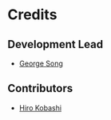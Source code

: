 # Credits

## Development Lead

* [George Song](https://github.com/gsong)

## Contributors

* [Hiro Kobashi](https://github.com/kobaski)
